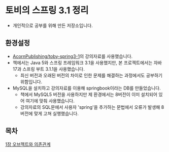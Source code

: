 # 토비의 스프링 3.1 정리
- 개인적으로 공부를 위해 만든 저장소입니다. 
  

## 환경설정
- [AcornPublishing/toby-spring3-1](https://github.com/AcornPublishing/toby-spring3-1)의 강의자료를 사용했습니다.
- 책에서는 Java 5와 스프링 프레임워크 3.1을 사용했지만, 본 프로젝트에서는 자바 17과 스프링 부트 3.1.1을 사용했습니다.
  - 최신 버전과 오래된 버전의 차이로 인한 문제를 해결하는 과정에서도 공부하기 위함입니다. 
- MySQL을 설치하고 강의자료를 이용해 springbook이라는 DB를 만들었습니다. 
  - 책에서 MySQL5 버전을 사용하지만 제 환경에서는 8버전이 이미 설치되어 있어 여기에 맞춰 사용했습니다. 
  - 강의자료의 SQL문에서 사용자 'spring'을 추가하는 문법에서 오류가 발생해 8버전에 맞게 고쳐 실행했습니다. 

## 목차
[1장 오브젝트와 의존관계](markdown/vol-1-chatper-1.md)
